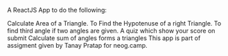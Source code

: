 A ReactJS App to do the following:

Calculate Area of a Triangle.
To Find the Hypotenuse of a right Triangle.
To find third angle if two angles are given.
A quiz which show your score on submit
Calculate sum of angles forms a triangles
This app is part of assigment given by Tanay Pratap for neog.camp.
